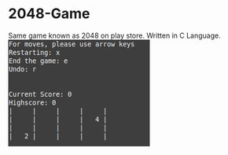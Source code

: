 # 2048-Game
Same game known as 2048 on play store. Written in C Language.
<img src="Screenshot from 2020-05-17 18-15-54.png"/>
